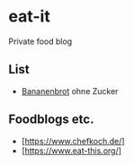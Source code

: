 # eat-it

Private food blog

## List

- [Bananenbrot](recipes/bananenbrot.md) ohne Zucker

## Foodblogs etc.

- [https://www.chefkoch.de/]
- [https://www.eat-this.org/]
